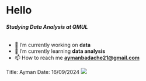 # Hello
###### **_Studying Data Analysis at QMUL_**

- 🔭 I’m currently working on **data**
- 🌱 I’m currently learning **data analysis**
- 📫 How to reach me **aymanbadache21@gmail.com**

Title: Ayman
Date: 16/09/2024
![ ](https://cdn.britannica.com/36/234736-050-4AC5B6D5/Scottish-fold-cat.jpg)
